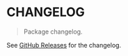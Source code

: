 # CHANGELOG

> Package changelog.

See [GitHub Releases](https://github.com/stdlib-js/stats-base-dists-levy-quantile/releases) for the changelog.
